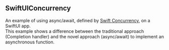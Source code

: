 ## SwiftUIConcurrency
An example of using async/await, defined by [Swift Concurrency](https://docs.swift.org/swift-book/LanguageGuide/Concurrency.html), on a SwiftUI app.  
This example shows a difference between the traditional approach (Completion handler) and the novel approach (async/await) to implement an asynchronous function.
